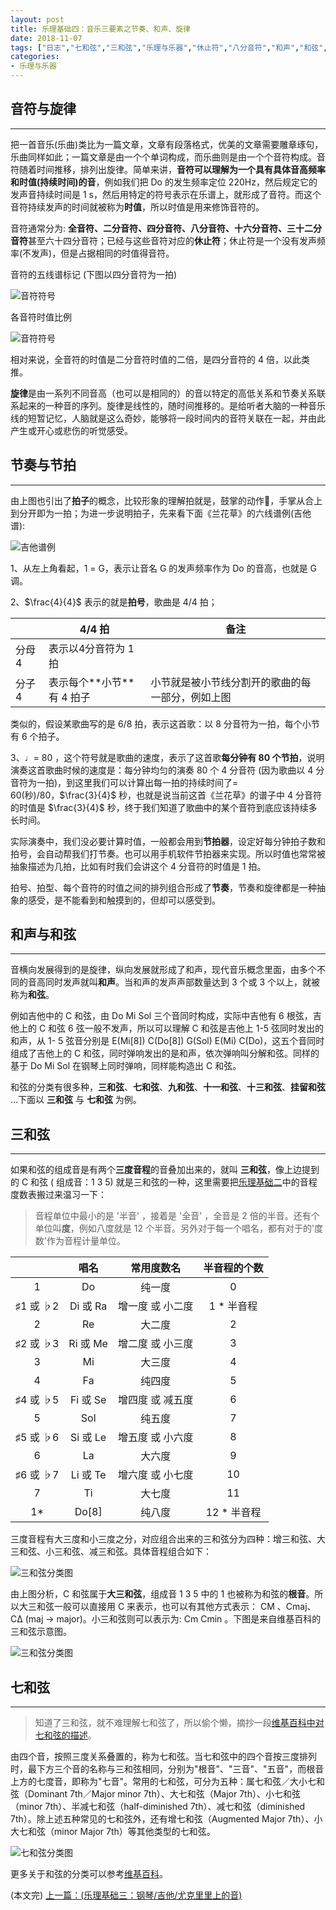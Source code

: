 ```yaml
---
layout: post
title: 乐理基础四：音乐三要素之节奏、和声、旋律
date: 2018-11-07
tags: ["日志","七和弦","三和弦","乐理与乐器","休止符","八分音符","和声","和弦","四分音符","度数","拍号","旋律","时值","节奏","节拍","音程","音符"]
categories:
- 乐理与乐器
---
```


## 音符与旋律

* * *

把一首音乐(乐曲)类比为一篇文章，文章有段落格式，优美的文章需要雕章琢句，乐曲同样如此；一篇文章是由一个个单词构成，而乐曲则是由一个个音符构成。音符随着时间推移，排列出旋律。简单来讲，**音符可以理解为一个具有具体音高频率和时值(持续时间)的音**，例如我们把 Do 的发生频率定位 220Hz，然后规定它的发声音持续时间是 1 s，然后用特定的符号表示在乐谱上，就形成了音符。而这个音符持续发声的时间就被称为**时值**，所以时值是用来修饰音符的。

音符通常分为: **全音符、二分音符、四分音符、八分音符、十六分音符、三十二分音符**甚至六十四分音符；已经与这些音符对应的**休止符**；休止符是一个没有发声频率(不发声)，但是占据相同的时值得音符。

音符的五线谱标记 (下图以四分音符为一拍)

![音符符号](theory_24.png)

各音符时值比例

![音符符号](theory_25.png)

相对来说，全音符的时值是二分音符时值的二倍，是四分音符的 4 倍，以此类推。

**旋律**是由一系列不同音高（也可以是相同的）的音以特定的高低关系和节奏关系联系起来的一种音的序列。旋律是线性的，随时间推移的。是给听者大脑的一种音乐线的短暂记忆，人脑就是这么奇妙，能够将一段时间内的音符关联在一起，并由此产生或开心或悲伤的听觉感受。

## 节奏与节拍

* * *

由上图也引出了**拍子**的概念，比较形象的理解拍就是，鼓掌的动作&#x1f44f;，手掌从合上到分开即为一拍；为进一步说明拍子，先来看下面《兰花草》的六线谱例(吉他谱):

![吉他谱例](theory_23.png "吉他谱例")

1、从左上角看起，1 = G，表示让音名 G 的发声频率作为 Do 的音高，也就是 G 调。

2、$\frac{4}{4}$ 表示的就是**拍号**，歌曲是 4/4 拍；

<table>
<thead>
<tr>
  <th></th>
  <th>4/4 拍</th>
  <th>备注</th>
</tr>
</thead>
<tbody>
<tr>
  <td>分母 4</td>
  <td>表示以4分音符为 1 拍</td>
  <td></td>
</tr>
<tr>
  <td>分子 4</td>
  <td>表示每个**小节**有 4 拍子</td>
  <td>小节就是被小节线分割开的歌曲的每一部分，例如上图</td>
</tr>
</tbody>
</table>

类似的，假设某歌曲写的是 6/8 拍，表示这首歌：以 8 分音符为一拍，每个小节有 6 个拍子。

3、♩= 80 ，这个符号就是歌曲的速度，表示了这首歌**每分钟有 80 个节拍**，说明演奏这首歌曲时候的速度是：每分钟均匀的演奏 80 个 4 分音符 (因为歌曲以 4 分音符为一拍)，到这里我们可以计算出每一拍的持续时间了= 60(秒)/80，$\frac{3}{4}$  秒，也就是说当前这首《兰花草》的谱子中 4 分音符的时值是 $\frac{3}{4}$  秒，终于我们知道了歌曲中的某个音符到底应该持续多长时间。

实际演奏中，我们没必要计算时值，一般都会用到**节拍器**，设定好每分钟拍子数和拍号，会自动帮我们打节奏。也可以用手机软件节拍器来实现。所以时值也常常被抽象描述为几拍，比如有时我们会讲这个 4 分音符的时值是 1 拍。

拍号、拍型、每个音符的时值之间的排列组合形成了**节奏**，节奏和旋律都是一种抽象的感受，是不能看到和触摸到的，但却可以感受到。

## 和声与和弦

* * *

音横向发展得到的是旋律，纵向发展就形成了和声，现代音乐概念里面，由多个不同的音高同时发声就叫**和声**。当和声的发声声部数量达到 3 个或 3 个以上，就被称为**和弦**。

例如吉他中的 C 和弦，由 Do Mi Sol 三个音同时构成，实际中吉他有 6 根弦，吉他上的 C 和弦 6 弦一般不发声，所以可以理解 C 和弦是吉他上 1-5 弦同时发出的和声，从 1- 5 弦音分别是 E(Mi[8])  C(Do[8])  G(Sol)  E(Mi) C(Do)，这五个音同时组成了吉他上的 C 和弦，同时弹响发出的是和声，依次弹响叫分解和弦。同样的基于 Do Mi Sol 在钢琴上同时弹响，同样能构造出 C 和弦。

和弦的分类有很多种，**三和弦**、**七和弦**、**九和弦**、**十一和弦**、**十三和弦**、**挂留和弦** ...下面以 **三和弦** 与 **七和弦** 为例。

## 三和弦

* * *

如果和弦的组成音是有两个**三度音程**的音叠加出来的，就叫  **三和弦**，像上边提到的 C 和弦 ( 组成音：1 3 5) 就是三和弦的一种，这里需要把[乐理基础二](https://www.xiaobotalk.com/archives/384)中的音程度数表搬过来温习一下：

> 音程单位中最小的是 '半音' ，接着是 '全音' ，全音是 2 倍的半音。还有个单位叫**度**，例如八度就是 12 个半音。另外对于每一个唱名，都有对于的'度数'作为音程计量单位。

<table>
<thead>
<tr>
  <th align="center"></th>
  <th align="center">唱名</th>
  <th align="center">常用度数名</th>
  <th align="center">半音程的个数</th>
</tr>
</thead>
<tbody>
<tr>
  <td align="center">1</td>
  <td align="center">Do</td>
  <td align="center">纯一度</td>
  <td align="center">0</td>
</tr>
<tr>
  <td align="center">♯1 或 ♭2</td>
  <td align="center">Di 或 Ra</td>
  <td align="center">增一度 或 小二度</td>
  <td align="center">1 * 半音程</td>
</tr>
<tr>
  <td align="center">2</td>
  <td align="center">Re</td>
  <td align="center">大二度</td>
  <td align="center">2</td>
</tr>
<tr>
  <td align="center">♯2 或 ♭3</td>
  <td align="center">Ri 或 Me</td>
  <td align="center">增二度 或 小三度</td>
  <td align="center">3</td>
</tr>
<tr>
  <td align="center">3</td>
  <td align="center">Mi</td>
  <td align="center">大三度</td>
  <td align="center">4</td>
</tr>
<tr>
  <td align="center">4</td>
  <td align="center">Fa</td>
  <td align="center">纯四度</td>
  <td align="center">5</td>
</tr>
<tr>
  <td align="center">♯4 或 ♭5</td>
  <td align="center">Fi 或 Se</td>
  <td align="center">增四度 或 减五度</td>
  <td align="center">6</td>
</tr>
<tr>
  <td align="center">5</td>
  <td align="center">Sol</td>
  <td align="center">纯五度</td>
  <td align="center">7</td>
</tr>
<tr>
  <td align="center">♯5 或 ♭6</td>
  <td align="center">Si 或 Le</td>
  <td align="center">增五度 或 小六度</td>
  <td align="center">8</td>
</tr>
<tr>
  <td align="center">6</td>
  <td align="center">La</td>
  <td align="center">大六度</td>
  <td align="center">9</td>
</tr>
<tr>
  <td align="center">♯6 或 ♭7</td>
  <td align="center">Li 或 Te</td>
  <td align="center">增六度 或 小七度</td>
  <td align="center">10</td>
</tr>
<tr>
  <td align="center">7</td>
  <td align="center">Ti</td>
  <td align="center">大七度</td>
  <td align="center">11</td>
</tr>
<tr>
  <td align="center">1*</td>
  <td align="center">Do[8]</td>
  <td align="center">纯八度</td>
  <td align="center">12 * 半音程</td>
</tr>
</tbody>
</table>

三度音程有大三度和小三度之分，对应组合出来的三和弦分为四种：增三和弦、大三和弦、小三和弦、减三和弦。具体音程组合如下：

![三和弦分类图](theory_26.png "三和弦分类图")

由上图分析，C 和弦属于**大三和弦**，组成音 1 3 5 中的 1 也被称为和弦的**根音**。所以大三和弦一般可以直接用 C 来表示，也可以有其他方式表示： CM 、Cmaj、 CΔ (maj -> major)。小三和弦则可以表示为: Cm Cmin 。下图是来自维基百科的三和弦示意图。

![三和弦分类图](theory_27.png "三和弦分类图")

## 七和弦

* * *

> 知道了三和弦，就不难理解七和弦了，所以偷个懒，摘抄一段[维基百科中对七和弦的描述](https://zh.wikipedia.org/wiki/%E5%92%8C%E5%BC%A6#%E4%B8%83%E5%92%8C%E5%BC%A6)。

由四个音，按照三度关系叠置的，称为七和弦。当七和弦中的四个音按三度排列时，最下方三个音的名称与三和弦相同，分别为"根音"、"三音"、"五音"，而根音上方的七度音，即称为"七音"。常用的七和弦，可分为五种：属七和弦／大小七和弦（Dominant 7th／Major minor 7th）、大七和弦（Major 7th）、小七和弦（minor 7th）、半减七和弦（half-diminished 7th）、减七和弦（diminished 7th）。除上述五种常见的七和弦外，还有增七和弦（Augmented Major 7th）、小大七和弦（minor Major 7th）等其他类型的七和弦。

![七和弦分类图](theory_28.png "七和弦分类图")

更多关于和弦的分类可以参考[维基百科](https://zh.wikipedia.org/wiki/%E5%92%8C%E5%BC%A6)。

(本文完)
[上一篇：(乐理基础三：钢琴/吉他/尤克里里上的音)](https://www.xiaobotalk.com/archives/386)